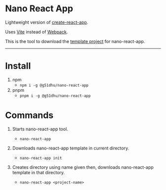 # Nano React App

Lightweight version of [create-react-app](https://create-react-app.dev/).

Uses [Vite](https://vitejs.dev/) instead of [Webpack](https://webpack.js.org/).

This is the tool to download the [template project](https://github.com/g51dhu/nano-react-app-template-js) for nano-react-app.

---

# Install

1) npm
    - `npm i -g @g51dhu/nano-react-app`
2) pnpm
    - `pnpm i -g @g51dhu/nano-react-app`


# Commands

1) Starts nano-react-app tool.
    - `nano-react-app`

2) Downloads nano-react-app template in current directory.
    - `nano-react-app init`

3) Creates directory using name given then, downloads nano-react-app template in that directory.
    - `nano-react-app <project-name>`

